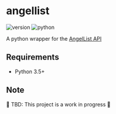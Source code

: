 # angellist

![version](https://img.shields.io/badge/version-0.0.0-green.svg?style=flat-square) 
![python](https://img.shields.io/badge/python-3.5%2B-blue.svg?style=flat-square) 

A python wrapper for the [AngelList API][angellist_api] 


## Requirements

* Python 3.5+


## Note
🚧 TBD: This project is a work in progress 🚧


[angellist_api]: https://angel.co/api
